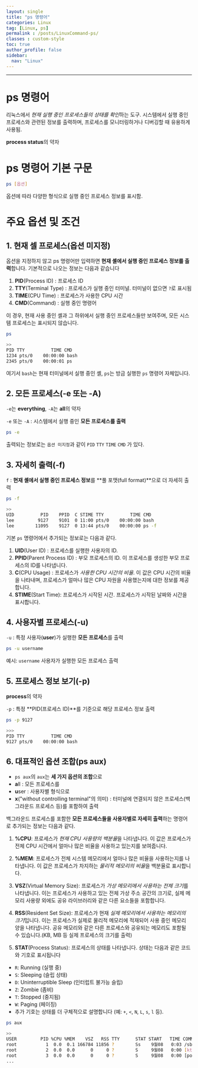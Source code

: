 ```yaml
---
layout: single
title: "ps 명령어"
categories: Linux
tag: [Linux, ps]
permalink : /posts/LinuxCommand-ps/
classes : custom-style
toc: true
author_profile: false
sidebar:
  nav: "Linux"
---
```


<hr>

# ps 명령어

리눅스에서 *현재 실행 중인 프로세스들의 상태를 확인*하는 도구. 시스템에서 실행 중인 프로세스와 관련된 정보를 출력하며, 프로세스를 모니터링하거나 디버깅할 때 유용하게 사용됨.

**process status**의 약자

# ps 명령어 기본 구문

```bash
ps [옵션]
```

옵션에 따라 다양한 형식으로 실행 중인 프로세스 정보를 표시함.

# 주요 옵션 및 조건

## 1. 현재 셀 프로세스(옵션 미지정)

옵션을 지정하지 않고 ps 명령어만 입력하면 **현재 셸에서 실행 중인 프로세스 정보를 출력**합니다. 기본적으로 나오는 정보는 다음과 같습니다

1. **PID**(Process ID) : 프로세스 ID
2. **TTY**(Terminal Type) : 프로세스가 실행 중인 터미널. 터미널이 없으면 `?`로 표시됨
3. **TIME**(CPU Time) : 프로세스가 사용한 CPU 시간
4. **CMD**(Command) : 실행 중인 명령어

이 경우, 현재 사용 중인 셸과 그 하위에서 실행 중인 프로세스들만 보여주며, 모든 시스템 프로세스는 표시되지 않습니다.

```bash
ps

>>
PID TTY          TIME CMD
1234 pts/0    00:00:00 bash
2345 pts/0    00:00:01 ps
```

여기서 `bash`는 현재 터미널에서 실행 중인 셸, `ps`는 방금 실행한 `ps` 명령어 자체입니다.

## 2. 모든 프로세스(-e 또는 -A)

`-e`는 <b>everything</b>, `-A`는 <b>all</b>의 약자

`-e` 또는 `-A` : 시스템에서 실행 중인 **모든 프로세스를 출력**


```bash
ps -e
```

출력되는 정보로는 `옵션 미지정`과 같이 `PID` `TTY` `TIME` `CMD` 가 있다.

## 3. 자세히 출력(-f)

`f` : **현재 셸에서 실행 중인 프로세스 정보**를 **풀 포맷(full format)**으로 더 자세히 출력

```bash
ps -f

>>
UID          PID    PPID  C STIME TTY          TIME CMD
lee         9127    9101  0 11:00 pts/0    00:00:00 bash
lee        11095    9127  0 13:44 pts/0    00:00:00 ps -f
```

기본 `ps` 명령어에서 추가되는 정보로는 다음과 같다.

1. **UID**(User ID) : 프로세스를 실행한 사용자의 ID. 
2. **PPID**(Parent Process ID) : 부모 프로세스의 ID. 이 프로세스를 생성한 부모 프로세스의 ID를 나타냅니다.
3. **C**(CPU Usage) : 프로세스가 *사용한 CPU 시간의 비율*. 이 값은 CPU 시간의 비율을 나타내며, 프로세스가 얼마나 많은 CPU 자원을 사용했는지에 대한 정보를 제공합니다.
4. **STIME**(Start Time): 프로세스가 시작된 시간. 프로세스가 시작된 날짜와 시간을 표시합니다.

## 4. 사용자별 프로세스(-u)

`-u` : 특정 사용자(**user**)가 실행한 **모든 프로세스**를 출력

```bash
ps -u username
```

예시: `username` 사용자가 실행한 모든 프로세스 출력

## 5. 프로세스 정보 보기(-p)

**process**의 약자

`-p` : 특정 **PID(프로세스 ID)**를 기준으로 해당 프로세스 정보 출력

```bash
ps -p 9127

>>>
PID TTY          TIME CMD
9127 pts/0    00:00:00 bash
```

## 6. 대표적인 옵션 조합(ps aux)

- `ps aux`의 `aux`는 **세 가지 옵션의 조합**으로 
- **a**ll : 모든 프로세스를
- **u**ser : 사용자별 형식으로
- **x**("without controlling terminal"의 의미) : 터미널에 연결되지 않은 프로세스(백그라운드 프로세스 등)를 포함하여 출력

백그라운드 프로세스를 포함한 **모든 프로세스들을 사용자별로 자세히 출력**하는 명령어로 추가되는 정보는 다음과 같다.

1. **%CPU**: 프로세스가 *현재 CPU 사용량의 백분율*을 나타냅니다. 이 값은 프로세스가 전체 CPU 시간에서 얼마나 많은 비율을 사용하고 있는지를 보여줍니다.

2. **%MEM**: 프로세스가 전체 시스템 메모리에서 얼마나 많은 비율을 사용하는지를 나타냅니다. 이 값은 프로세스가 차지하는 *물리적 메모리의 비율*을 백분율로 표시합니다.

3. **VSZ**(Virtual Memory Size): 프로세스가 *가상 메모리에서 사용하는 전체 크기*를 나타냅니다. 이는 프로세스가 사용하고 있는 전체 가상 주소 공간의 크기로, 실제 메모리 사용량 외에도 공유 라이브러리와 같은 다른 요소들을 포함합니다.

4. **RSS**(Resident Set Size): 프로세스가 현재 *실제 메모리에서 사용하는 메모리의 크기*입니다. 이는 프로세스가 실제로 물리적 메모리에 적재되어 사용 중인 메모리 양을 나타냅니다. 공유 메모리와 같은 다른 프로세스와 공유되는 메모리도 포함될 수 있습니다.(KB, MB 등 실제 프로세스의 크기를 출력)

5. **STAT**(Process Status): 프로세스의 상태를 나타냅니다. 상태는 다음과 같은 코드와 기호로 표시됩니다

  - `R`: Running (실행 중)
  - `S`: Sleeping (슬립 상태)
  - `D`: Uninterruptible Sleep (인터럽트 불가능 슬립)
  - `Z`: Zombie (좀비)
  - `T`: Stopped (중지됨)
  - `W`: Paging (페이징)
  - 추가 기호는 상태를 더 구체적으로 설명합니다 (예: `+`, `<`, `N`, `L`, `s`, `l` 등).

```bash
ps aux

>>
USER         PID %CPU %MEM    VSZ   RSS TTY      STAT START   TIME COMMAND
root           1  0.0  0.1 166784 11856 ?        Ss    9월08   0:03 /sbin/init 
root           2  0.0  0.0      0     0 ?        S     9월08   0:00 [kthreadd]
root           3  0.0  0.0      0     0 ?        S     9월08   0:00 [pool_workq
...
```
